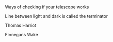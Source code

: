 Ways of checking if your telescope works

Line between light and dark is called the terminator 

Thomas Harriot

Finnegans Wake

